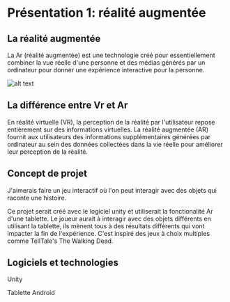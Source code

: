 # Présentation 1: réalité augmentée


## La réalité augmentée

La Ar (réalité augmentée) est une technologie créé pour essentiellement combiner la vue réelle d'une personne et des médias générés par un ordinateur pour donner une expérience interactive pour la personne. 

![alt text](https://ardev.es/wp-content/uploads/2018/01/arkit-iphone-x.png)


## La différence entre Vr et Ar

En réalité virtuelle (VR), la perception de la réalité par l'utilisateur repose entièrement sur des informations virtuelles. La réalité augmentée (AR) fournit aux utilisateurs des informations supplémentaires générées par ordinateur au sein des données collectées dans la vie réelle pour améliorer leur perception de la réalité. 


## Concept de projet

J'aimerais faire un jeu interactif où l'on peut interagir avec des objets qui raconte une histoire.

Ce projet serait créé avec le logiciel unity et utiliserait la fonctionalité Ar d'une tablette. Le joueur aurait à interagir avec des objets différents en utilisant la tablette, ils mènent tous à des résultats différents qui vont impacter la fin de l'expérience. C'est inspiré des jeux à choix multiples comme TellTale's The Walking Dead.

## Logiciels et technologies

Unity

Tablette Android
